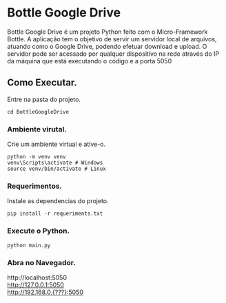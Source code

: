 # Bottle Google Drive

<p>Bottle Google Drive é um projeto Python feito com o Micro-Framework Bottle. A aplicação tem o objetivo de servir um servidor local de arquivos, atuando como o Google Drive, podendo efetuar download e upload. O servidor pode ser acessado por qualquer dispositivo na rede através do IP da máquina que está executando o código e a porta 5050</p>

## Como Executar.

<p>Entre na pasta do projeto.</p>

```
cd BottleGoogleDrive
```

### Ambiente virutal.

<p>Crie um ambiente virtual e ative-o.</p>

```
python -m venv venv
venv\Scripts\activate # Windows
source venv/bin/activate # Linux
```

### Requerimentos.

<p>Instale as dependencias do projeto.</p>

```
pip install -r requeriments.txt
```

### Execute o Python.

```
python main.py
```

### Abra no Navegador.

http://localhost:5050 <br>
http://127.0.0.1:5050 <br>
http://192.168.0.{???}:5050